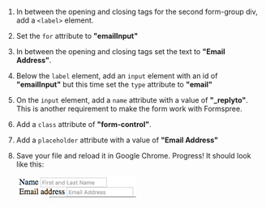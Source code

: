 1.  In between the opening and closing tags for the second form-group div, add a `<label>` element. 

1. Set the `for` attribute to **"emailInput"** 

2. In between the opening and closing tags set the text to **"Email Address"**.
    
3. Below the `label` element, add an `input` element with an id of **"emailInput"** but this time set the `type` attribute to **"email"**
    
4. On the `input` element, add a `name` attribute with a value of **"_replyto"**.  This is another requirement to make the form work with Formspree.
    
5. Add a `class` attribute of **"form-control"**.
    
6. Add a `placeholder` attribute with a value of **"Email Address"**
    
8. Save your file and reload it in Google Chrome. Progress! It should look like this:

    ![](images/secondForm.png)